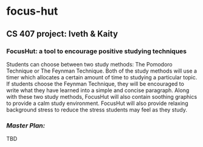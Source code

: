 # focus-hut
## CS 407 project: Iveth &amp; Kaity

### **FocusHut: a tool to encourage positive studying techniques**

Students can choose between two study methods: The Pomodoro Technique or The Feynman Technique. Both of the study methods will use a timer which allocates a certain amount of time to studying a particular topic. If students choose the Feynman Technique, they will be encouraged to write what they have learned into a simple and concise paragraph. Along with these two study methods, FocusHut will also contain soothing graphics to provide a calm study environment. FocusHut will also provide relaxing background stress to reduce the stress students may feel as they study. 

### ***Master Plan:***
TBD
